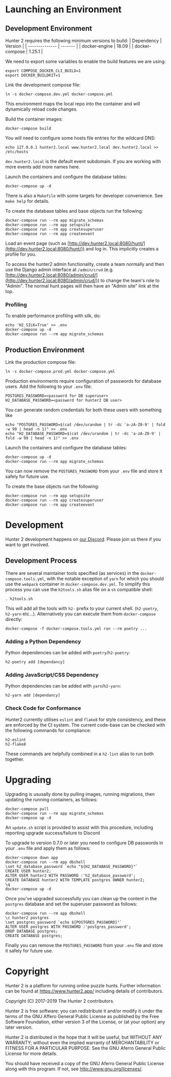 Launching an Environment
========================

Development Environment
-----------------------

Hunter 2 requires the following minimum versions to build:
| Dependency     | Version |
| -------------- | ------- |
| docker-engine  | 18.09   |
| docker-compose | 1.25.1  |

We need to export some variables to enable the build features we are using:
```shell
export COMPOSE_DOCKER_CLI_BUILD=1
export DOCKER_BUILDKIT=1
```

Link the development compose file:
```shell
ln -s docker-compose.dev.yml docker-compose.yml
```
This environment maps the local repo into the container and will dynamically reload code changes.

Build the container images:
```shell
docker-compose build
```

You will need to configure some hosts file entries for the wildcard DNS:
```shell
echo 127.0.0.1 hunter2.local www.hunter2.local dev.hunter2.local >> /etc/hosts
```
`dev.hunter2.local` is the default event subdomain. If you are working with more events add more names here.

Launch the containers and configure the database tables:
```shell
docker-compose up -d
```

There is also a `Makefile` with some targets for developer convenience. See `make help` for details.

To create the database tables and base objects run the following:
```shell
docker-compose run --rm app migrate_schemas
docker-compose run --rm app setupsite
docker-compose run --rm app createsuperuser
docker-compose run --rm app createevent
```

Load an event page (such as [http://dev.hunter2.local:8080/hunt/](http://dev.hunter2.local:8080/hunt/)) and log in.
This implicitly creates a profile for you.

To access the hunter2 admin functionality, create a team normally and then use the Django admin interface
at `/admin/crud` (e.g. [http://dev.hunter2.local:8080/admin/crud/](http://dev.hunter2.local:8080/admin/crud/))
to change the team's role to "Admin". The normal hunt pages will then have an "Admin site" link at the top.

### Profiling ###
To enable performance profiling with silk, do:
```shell
echo 'H2_SILK=True' >> .env
docker-compose up -d
docker-compose run --rm app migrate_schemas
```

Production Environment
----------------------

Link the production compose file:
```shell
ln -s docker-compose.prod.yml docker-compose.yml
```

Production environments require configuration of passwords for database users. Add the following to your `.env` file:
```
POSTGRES_PASSWORD=<password for DB superuser>
H2_DATABASE_PASSWORD=<password for hunter2 DB user>
```

You can generate random credentials for both these users with something like
```
echo "POSTGRES_PASSWORD=$(cat /dev/urandom | tr -dc 'a-zA-Z0-9' | fold -w 99 | head -n 1)" >> .env
echo "H2_DATABASE_PASSWORD=$(cat /dev/urandom | tr -dc 'a-zA-Z0-9' | fold -w 99 | head -n 1)" >> .env
```

Launch the containers and configure the database tables:
```shell
docker-compose up -d
docker-compose run --rm app migrate_schemas
```

You can now remove the `POSTGRES_PASSWORD` from your `.env` file and store it safely for future use.

To create the base objects run the following:
```shell
docker-compose run --rm app setupsite
docker-compose run --rm app createsuperuser
docker-compose run --rm app createevent
```

Development
===========

Hunter 2 development happens on [our Discord](https://discord.gg/9jZEcr6FwT).
Please join us there if you want to get involved.

Development Process
-------------------

There are several maintainer tools specified (as services) in the `docker-compose.tools.yml`, with the notable exception of `yarn` for which you should use the
 `webpack` container in `docker-compose.dev.yml`. To simplify this process you can use the `h2tools.sh` alias file on a `sh` compatible shell:
```shell
. h2tools.sh
```

This will add all the tools with `h2-` prefix to your current shell. (`h2-poetry`, `h2-yarn` etc...). Alternatively you can execute them from `docker-compose`
directly:
```shell
docker-compose -f docker-compose.tools.yml run --rm poetry ...
```

### Adding a Python Dependency ###
Python dependencies can be added with `poetry`/`h2-poetry`:
```shell
h2-poetry add [dependancy]
```

### Adding JavaScript/CSS Dependency ###
Python dependencies can be added with `yarn`/`h2-yarn`:
```shell
h2-yarn add [dependancy]
```

### Check Code for Conformance ###
Hunter2 currently utilises `eslint` and `flake8` for style consistency, and these are enforced by the CI system. The current code-base can be checked with the
following commands for compliance:
```shell
h2-eslint
h2-flake8
```

These commands are helpfully combined in a `h2-lint` alias to run both together.

Upgrading
=========

Upgrading is ususally done by pulling images, running migrations, then updating the running containers, as follows:
```
docker-compose pull
docker-compose run --rm app migrate_schemas
docker-compose up -d
```

An `update.sh` script is provided to assist with this procedure, including reporting upgrade success/failure to Discord

To upgrade to version 0.7.0 or later you need to configure DB passwords in your `.env` file and apply them as follows:
```
docker-compose down app
docker-compose run --rm app dbshell
\set h2_database_password `echo "${H2_DATABASE_PASSWORD}"`
CREATE USER hunter2;
ALTER USER hunter2 WITH PASSWORD :'h2_database_password';
CREATE DATABASE hunter2 WITH TEMPLATE postgres OWNER hunter2;
\q
docker-compose up -d
```

Once you've upgraded successfully you can clean up the content in the `postgres` database and set the superuser password as follows:
```
docker-compose run --rm app dbshell
\c hunter2 postgres
\set postgres_password `echo ${POSTGRES_PASSWORD}"`
ALTER USER postgres WITH PASSWORD :'postgres_password';
DROP DATABASE postgres;
CREATE DATABASE postgres;
```

Finally you can remove the `POSTGRES_PASSWORD` from your `.env` file and store it safely for future use.

Copyright
=========
Hunter 2 is a platform for running online puzzle hunts. Further information can be found at https://www.hunter2.app/ including details of contributors.

Copyright (C) 2017-2019  The Hunter 2 contributors.

Hunter 2 is free software: you can redistribute it and/or modify it under the terms of the GNU Affero General Public License as published by the Free Software Foundation, either version 3 of the License, or (at your option) any later version.

Hunter 2 is distributed in the hope that it will be useful, but WITHOUT ANY WARRANTY; without even the implied warranty of MERCHANTABILITY or FITNESS FOR A PARTICULAR PURPOSE. See the GNU Aferro General Public License for more details.

You should have received a copy of the GNU Aferro General Public License along with this program. If not, see <http://www.gnu.org/licenses/>.
